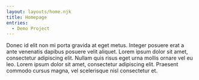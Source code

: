 ```yaml
---
layout: layouts/home.njk
title: Homepage
entries:
  - Demo Project
---
```


Donec id elit non mi porta gravida at eget metus. Integer posuere erat a ante venenatis dapibus posuere velit aliquet. Lorem ipsum dolor sit amet, consectetur adipiscing elit. Nullam quis risus eget urna mollis ornare vel eu leo. Lorem ipsum dolor sit amet, consectetur adipiscing elit. Praesent commodo cursus magna, vel scelerisque nisl consectetur et.
